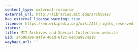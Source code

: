 ```yaml
---
content_type: external-resource
external_url: http://libraries.mit.edu/archives/
has_external_license_warning: true
license: https://en.wikipedia.org/wiki/All_rights_reserved
status: ''
title: MIT Archives and Special Collections website
uid: 24596a06-84f9-40ad-8f2c-6ed3a9824218
wayback_url: ''
---
```

